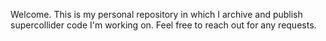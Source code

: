 Welcome.
This is my personal repository in which I archive and publish supercollider code I'm working on.
Feel free to reach out for any requests.
